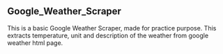 ## Google_Weather_Scraper
This is a basic Google Weather Scraper, made for practice purpose. This extracts temperature, unit and description of the weather from google weather html page.
